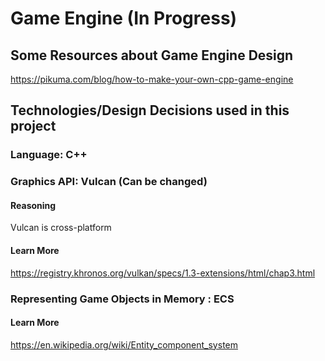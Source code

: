 # Game Engine (In Progress)

## Some Resources about Game Engine Design

https://pikuma.com/blog/how-to-make-your-own-cpp-game-engine

## Technologies/Design Decisions used in this project

### Language: C++

### Graphics API: Vulcan (Can be changed)

#### Reasoning

Vulcan is cross-platform

#### Learn More

https://registry.khronos.org/vulkan/specs/1.3-extensions/html/chap3.html

### Representing Game Objects in Memory : ECS

#### Learn More

https://en.wikipedia.org/wiki/Entity_component_system
